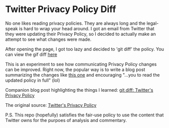 # Twitter Privacy Policy Diff

No one likes reading privacy policies. They are always long and the legal-speak is hard to wrap your head around.
I got an email from Twitter that they were updating their Privacy Policy, so I decided to actually make an attempt to see what changes were made.

After opening the page, I got too lazy and decided to 'git diff' the policy.
You can view the gif diff [here](https://batraman.github.io/twitter-privacy-policy-diff)

This is an experiment to see how communicating Privacy Policy changes can be improved.
Right now, the popular way is to write a blog post summarizing the changes like [this one](http://support.twitter.com/articles/20174594) and encouraging "...you to read the updated policy in full" (lol)

Companion blog post highlighting the things I learned: [git diff: Twitter's Privacy Policy](http://sarthakbatra.com/blog/git-diff-twitter/)

The original source: [Twitter's Privacy Policy](https://twitter.com/privacy)

P.S. This repo (hopefully) satisfies the fair-use policy to use the content that Twitter owns for the purpoes of analysis and commentary. 

